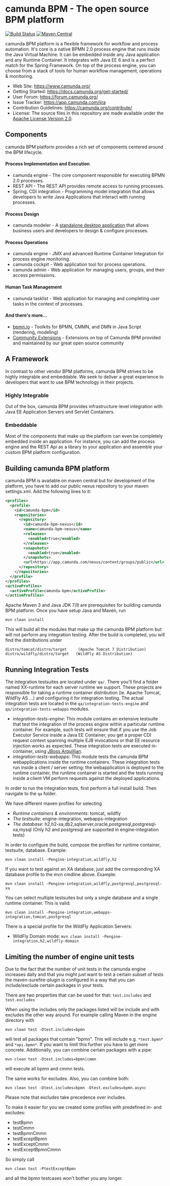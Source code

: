 camunda BPM - The open source BPM platform
==========================================

[![Build Status](https://travis-ci.org/camunda/camunda-bpm-platform.svg?branch=master)](https://travis-ci.org/camunda/camunda-bpm-platform)
[![Maven Central](https://maven-badges.herokuapp.com/maven-central/org.camunda.bpm/camunda-parent/badge.svg)](https://maven-badges.herokuapp.com/maven-central/org.camunda.bpm/camunda-parent)

camunda BPM platform is a flexible framework for workflow and process automation. It's core is a native BPMN 2.0 process engine that runs inside the Java Virtual Machine. It can be embedded inside any Java application and any Runtime Container. It integrates with Java EE 6 and is a perfect match for the Spring Framework. On top of the process engine, you can choose from a stack of tools for human workflow management, operations & monitoring.

* Web Site: https://www.camunda.org/
* Getting Started: https://docs.camunda.org/get-started/
* User Forum: https://forum.camunda.org/
* Issue Tracker: https://app.camunda.com/jira
* Contribution Guidelines: https://camunda.org/contribute/
* License: The source files in this repository are made available under the [Apache License Version 2.0](./LICENSE).

Components
----------

camunda BPM platform provides a rich set of components centered around the BPM lifecycle.

#### Process Implementation and Execution
 * camunda engine - The core component responsible for executing BPMN 2.0 processes.
 * REST API - The REST API provides remote access to running processes.
 * Spring, CDI integration - Programming model integration that allows developers to write Java Applications that interact with running processes.

#### Process Design
 * camunda modeler - A [standalone desktop application](https://github.com/camunda/camunda-modeler) that allows business users and developers to design & configure processes.

#### Process Operations
 * camunda engine - JMX and advanced Runtime Container Integration for process engine monitoring.
 * camunda cockpit - Web application tool for process operations.
 * camunda admin - Web application for managing users, groups, and their access permissions.

#### Human Task Management
 * camunda tasklist - Web application for managing and completing user tasks in the context of processes.

#### And there's more...

 * [bpmn.io](https://bpmn.io/) - Toolkits for BPMN, CMMN, and DMN in Java Script (rendering, modeling)
 * [Community Extensions](https://docs.camunda.org/manual/7.5/introduction/extensions/) - Extensions on top of Camunda BPM provided and maintained by our great open source community


A Framework
----------
In contrast to other vendor BPM platforms, camunda BPM strives to be highly integrable and embeddable. We seek to deliver a great experience to developers that want to use BPM technology in their projects.

### Highly Integrable
Out of the box, camunda BPM provides infrastructure-level integration with Java EE Application Servers and Servlet Containers.

### Embeddable
Most of the components that make up the platform can even be completely embedded inside an application. For instance, you can add the process engine and the REST Api as a library to your application and assemble your custom BPM platform configuration.


Building camunda BPM platform
----------

camunda BPM is available on maven central but for development of the platform, you have to add our public nexus repository to your maven settings.xml.
Add the following lines to it:

```xml
<profiles>
  <profile>
    <id>camunda-bpm</id>
    <repositories>
      <repository>
        <id>camunda-bpm-nexus</id>
        <name>camunda-bpm-nexus</name>
        <releases>
          <enabled>true</enabled>
        </releases>
        <snapshots>
          <enabled>true</enabled>
        </snapshots>
        <url>https://app.camunda.com/nexus/content/groups/public</url>
      </repository>
    </repositories>
  </profile>
</profiles>
<activeProfiles>
  <activeProfile>camunda-bpm</activeProfile>
</activeProfiles>
```

Apache Maven 3 and Java JDK 7/8 are prerequisites for building camunda BPM platform. Once you have setup Java and Maven, run

```
mvn clean install
```

This will build all the modules that make up the camunda BPM platform but will not perform any integration testing. After the build is completed, you will find the distributions under

```
distro/tomcat/distro/target     (Apache Tomcat 7 Distribution)
distro/wildfly/distro/target   (WildFly AS Distribution)
```

Running Integration Tests
----------
The integration testsuites are located under `qa/`. There you'll find a folder named XX-runtime for 
each server runtime we support. These projects are responsible for taking a runtime container 
distribution (ie. Apache Tomcat, WildFly AS ...) and configuring it for integration testing. The 
actual integration tests are located in the `qa/integration-tests-engine` and `qa/integration-tests-webapps` modules.
 * *integration-tests-engine*: This module contains an extensive testsuite that test the integration of the process engine within a particular runtime container. For example, such tests will ensure that if you use the Job Executor Service inside a Java EE Container, you get a proper CDI request context spanning multiple EJB invocations or that EE resource injection works as expected. These integration tests are executed in-container, using [JBoss Arquillian](http://arquillian.org/).
 * *integration-tests-webapps*: This module tests the camunda BPM webapplications inside the runtime containers. These integration tests run inside a client / server setting: the webapplication is deployed to the runtime container, the runtime container is started and the tests running inside a client VM perform requests against the deployed applications.

In order to run the integration tests, first perform a full install build. Then navigate to the `qa` folder.

We have different maven profiles for selecting
* *Runtime containers & environments*: tomcat, wildfly
* *The testsuite*: engine-integration, webapps-integration
* *The database*: h2,h2-xa,db2,sqlserver,oracle,postgresql,postgresql-xa,mysql (Only h2 and 
  postgresql are supported in engine-integration tests)

In order to configure the build, compose the profiles for runtime container, testsuite, database. Example:

```
mvn clean install -Pengine-integration,wildfly,h2
```

If you want to test against an XA database, just add the corresponding XA database profile to the mvn cmdline above. Example:

```
mvn clean install -Pengine-integration,wildfly,postgresql,postgresql-xa
```

You can select multiple testsuites but only a single database and a single runtime container. This is valid:

```
mvn clean install -Pengine-integration,webapps-integration,tomcat,postgresql
```

There is a special profile for the WildFly Application Servers:

* WildFly Domain mode: `mvn clean install -Pengine-integration,h2,wildfly-domain`

Limiting the number of engine unit tests
----------
Due to the fact that the number of unit tests in the camunda engine increases daily and that you might just want to test a certain subset of tests the maven-surefire-plugin is configured in a way that you can include/exclude certain packages in your tests.

There are two properties that can be used for that: ``test.includes`` and ``test.excludes``

When using the includes only the packages listed will be include and with excludes the other way around.
For example calling Maven in the engine directory with
```
mvn clean test -Dtest.includes=bpmn
```
will test all packages that contain "bpmn". This will include e.g. ``*test.bpmn*`` and ``*api.bpmn*``. If you want to limit this further you have to get more concrete. Additionally, you can combine certain packages with a pipe:
```
mvn clean test -Dtest.includes=bpmn|cmmn
```
will execute all bpmn and cmmn tests.

The same works for excludes. Also, you can combine both:
```
mvn clean test -Dtest.includes=bpmn -Dtest.excludes=bpmn.async
```
Please note that excludes take precedence over includes.

To make it easier for you we created some profiles with predefined in- and excludes:
- testBpmn
- testCmmn
- testBpmnCmmn
- testExceptBpmn
- testExceptCmmn
- testExceptBpmnCmmn

So simply call
```
mvn clean test -PtestExceptBpmn
```
and all the bpmn testcases won't bother you any longer.
